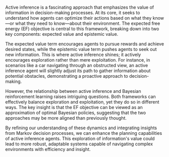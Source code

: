 Active inference is a fascinating approach that emphasizes the value of information in decision-making processes. At its core, it seeks to understand how agents can optimize their actions based on what they know—or what they need to know—about their environment. The expected free energy (EF) objective is central to this framework, breaking down into two key components: expected value and epistemic value.

The expected value term encourages agents to pursue rewards and achieve desired states, while the epistemic value term pushes agents to seek out new information. This is where active inference shines; it actively encourages exploration rather than mere exploitation. For instance, in scenarios like a car navigating through an obstructed view, an active inference agent will slightly adjust its path to gather information about potential obstacles, demonstrating a proactive approach to decision-making.

However, the relationship between active inference and Bayesian reinforcement learning raises intriguing questions. Both frameworks can effectively balance exploration and exploitation, yet they do so in different ways. The key insight is that the EF objective can be viewed as an approximation of optimal Bayesian policies, suggesting that the two approaches may be more aligned than previously thought.

By refining our understanding of these dynamics and integrating insights from Markov decision processes, we can enhance the planning capabilities of active inference agents. This exploration of information's value could lead to more robust, adaptable systems capable of navigating complex environments with efficiency and insight.
